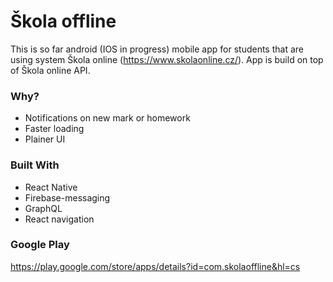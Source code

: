 # Škola offline
This is so far android (IOS in progress) mobile app for students that are using system Škola online (https://www.skolaonline.cz/). App is build on top of Škola online API.

### Why?
- Notifications on new mark or homework
- Faster loading
- Plainer UI

### Built With

* React Native
* Firebase-messaging
* GraphQL
* React navigation

### Google Play
https://play.google.com/store/apps/details?id=com.skolaoffline&hl=cs
